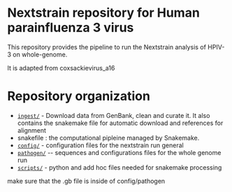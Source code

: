 # Nextstrain repository for Human parainfluenza 3 virus

This repository provides the pipeline to run the Nextstrain analysis of HPIV-3 on whole-genome. 

It is adapted from coxsackievirus_a16

# Repository organization 

- [`ingest/`](./ingest) - Download data from GenBank, clean and curate it. It also contains the snakemake file for automatic download and references for alignment 
- snakefile : the computational pipleine managed by Snakemake. 
- [`config/`](./config) - configuration files for the nextstrain run general
- [`pathogen/`](./pathogen) -- sequences and configurations files for the whole genome run
- [`scripts/`](./scripts) - python and add hoc files needed for snakemake processing 


make sure that the .gb file is inside of config/pathogen




